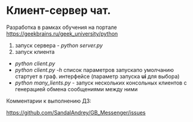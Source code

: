 # Клиент-сервер чат.
Разработка в рамках обучения на портале https://geekbrains.ru/geek_university/python
1. запуск сервера - _python server.py_
2. запуск клиента 
- _python client.py_
- _python client.py -h_ список параметров запускапо умолчанию стартует в граф. интерфейсе (параметр запуска **ui** для выбора)
- _python many_lients.py_ - запуск нескольких консольных клиентов с генерацией обмена сообщениями между ними

Комментарии к выполнению ДЗ:

https://github.com/SandalAndrey/GB_Messenger/issues


